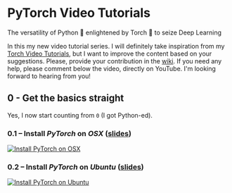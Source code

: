 # PyTorch Video Tutorials
The versatility of Python :snake: enlightened by Torch :flashlight: to seize Deep Learning

In this my new video tutorial series.
I will definitely take inspiration from my [Torch Video Tutorials](https://github.com/Atcold/torch-Video-Tutorials), but I want to improve the content based on your suggestions.
Please, provide your contribution in the [wiki](https://github.com/Atcold/pyTorch-Video-Tutorials/wiki).
If you need any help, please comment below the video, directly on YouTube.
I'm looking forward to hearing from you!

## 0 - Get the basics straight

Yes, I now start counting from `0` (I got Python-ed).

### 0.1 – Install *PyTorch* on *OSX* ([slides](res/0.1/slides.pdf))

[![Install PyTorch on OSX](http://img.youtube.com/vi/h8n6HrLfeJQ/0.jpg)](https://youtu.be/h8n6HrLfeJQ?list=PLLHTzKZzVU9e37Jq7DPut8In7MYZZ7uan)

### 0.2 – Install *PyTorch* on *Ubuntu* ([slides](res/0.2/slides.pdf))

[![Install PyTorch on Ubuntu](http://img.youtube.com/vi/PSC0RVcubnA/0.jpg)](https://youtu.be/PSC0RVcubnA?list=PLLHTzKZzVU9e37Jq7DPut8In7MYZZ7uan)
